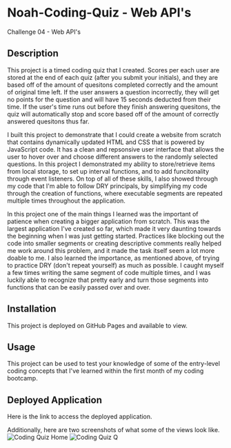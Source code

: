 # Noah-Coding-Quiz - Web API's
Challenge 04 - Web API's

## Description
This project is a timed coding quiz that I created. Scores per each user are stored at the end of each quiz (after you submit your initials), and they are based off of the amount of quesitons completed correctly and the amount of original time left. If the user answers a question incorrectly, they will get no points for the question and will have 15 seconds deducted from their time. If the user's time runs out before they finish answering quesitons, the quiz will automatically stop and score based off of the amount of correctly answered quesitons thus far.

I built this project to demonstrate that I could create a website from scratch that contains dynamically updated HTML and CSS that is powered by JavaScript code. It has a clean and repsonsive user interface that allows the user to hover over and choose different answers to the randomly selected questions. In this project I demonstrated my ability to store/retrieve items from local storage, to set up interval functions, and to add funcitonality through event listeners. On top of all of these skills, I also showed through my code that I'm able to follow DRY principals, by simplifying my code through the creation of functions, where executable segments are repeated multiple times throughout the application.

In this project one of the main things I learned was the important of patience when creating a bigger application from scratch. This was the largest application I've created so far, which made it very daunting towards the beginning when I was just getting started. Practices like blocking out the code into smaller segments or creating descriptive comments really helped me work around this problem, and it made the task itself seem a lot more doable to me. I also learned the importance, as mentioned above, of trying to practice DRY (don't repeat yourself) as much as possible. I caught myself a few times writing the same segment of code multiple times, and I was luckily able to recognize that pretty early and turn those segments into functions that can be easily passed over and over. 

## Installation
This project is deployed on GitHub Pages and available to view.

## Usage
This project can be used to test your knowledge of some of the entry-level coding concepts that I've learned within the first month of my coding bootcamp.

## Deployed Application
Here is the link to access the deployed application. 


Additionally, here are two screenshots of what some of the views look like.
![Coding Quiz Home](https://github.com/noahsimcoe/Noah-Coding-Quiz/assets/109931528/6dc52eeb-4fa0-44ea-9c18-e3cb1bab383f)
![Coding Quiz Q](https://github.com/noahsimcoe/Noah-Coding-Quiz/assets/109931528/9edfd30d-e81e-4347-a2da-c212aed50e6b)



